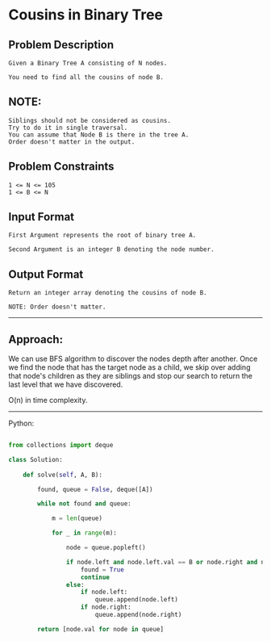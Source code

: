 # Cousins in Binary Tree

## Problem Description

    Given a Binary Tree A consisting of N nodes.

    You need to find all the cousins of node B.

## NOTE:

    Siblings should not be considered as cousins.
    Try to do it in single traversal.
    You can assume that Node B is there in the tree A.
    Order doesn't matter in the output.


## Problem Constraints

    1 <= N <= 105
    1 <= B <= N


## Input Format

    First Argument represents the root of binary tree A.

    Second Argument is an integer B denoting the node number.



## Output Format

    Return an integer array denoting the cousins of node B.

    NOTE: Order doesn't matter.

---

## Approach:

We can use BFS algorithm to discover the nodes depth after another. Once we
find the node that has the target node as a child, we skip over adding that
node's children as they are siblings and stop our search to return the last
level that we have discovered.

O(n) in time complexity.

---

Python:

```python

from collections import deque

class Solution:
    
    def solve(self, A, B):

        found, queue = False, deque([A])

        while not found and queue:

            m = len(queue)

            for _ in range(m):

                node = queue.popleft()

                if node.left and node.left.val == B or node.right and node.right.val == B:
                    found = True
                    continue
                else:
                    if node.left:
                        queue.append(node.left)
                    if node.right:
                        queue.append(node.right)

        return [node.val for node in queue]
```
